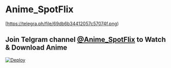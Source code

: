# Anime_SpotFlix
[https://telegra.ph/file/69db6b34412057c57074f.png)
  
## Join Telgram channel [@Anime_SpotFlix](https://t.me/anime_spotflix) to Watch & Download Anime

[![Deploy](https://telegra.ph/file/69db6b34412057c57074f.png)](https://t.me/Anime_Spotflix)
